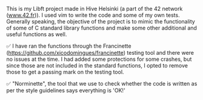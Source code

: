 This is my Libft project made in Hive Helsinki (a part of the 42 network (www.42.fr)). I used vim to write the code and some of my own tests. Generally speaking, the objective of the project is to mimic the functionality of some of C standard library functions and make some other additional and useful functions as well. 

✅ I have ran the functions through the Francinette (https://github.com/xicodomingues/francinette) testing tool and there were no issues at the time. I had added some protections for some crashes, but since those are not included in the standard functions, I opted to remove those to get a passing mark on the testing tool.

✅ "Norminette", the tool that we use to check whether the code is written as per the style guidelines says everything is 'OK!'
